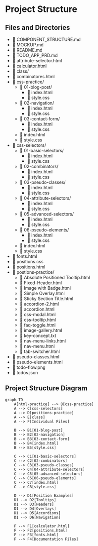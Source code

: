 # Project Structure

## Files and Directories

- 📄 COMPONENT_STRUCTURE.md
- 📄 MOCKUP.md
- 📄 README.md
- 📄 TODO_APP_PRD.md
- 📄 attribute-selector.html
- 📄 calculator.html
- 📁 class/
- 📄 combinatores.html
- 📁 css-practice/
  - 📁 01-blog-post/
    - 📄 index.html
    - 📄 style.css
  - 📁 02-navigation/
    - 📄 index.html
    - 📄 style.css
  - 📁 03-contact-form/
    - 📄 index.html
    - 📄 style.css
  - 📄 index.html
  - 📄 style.css
- 📁 css-selectors/
  - 📁 01-basic-selectors/
    - 📄 index.html
    - 📄 style.css
  - 📁 02-combinators/
    - 📄 index.html
    - 📄 style.css
  - 📁 03-pseudo-classes/
    - 📄 index.html
    - 📄 style.css
  - 📁 04-attribute-selectors/
    - 📄 index.html
    - 📄 style.css
  - 📁 05-advanced-selectors/
    - 📄 index.html
    - 📄 style.css
  - 📁 06-pseudo-elements/
    - 📄 index.html
    - 📄 style.css
  - 📄 index.html
  - 📄 style.css
- 📄 fonts.html
- 📄 positions.css
- 📄 positions.html
- 📁 postions-practice/
  - 📄 Absolute Positioned Tooltip.html
  - 📄 Fixed-Header.html
  - 📄 Image with Badge.html
  - 📄 Simple Overlay.html
  - 📄 Sticky Section Title.html
  - 📄 accordion-2.html
  - 📄 accordion.html
  - 📄 css-modal.html
  - 📄 css-tooltip.html
  - 📄 faq-toggle.html
  - 📄 image-gallery.html
  - 📄 key-concept.txt
  - 📄 nav-menu-links.html
  - 📄 nav-menu.html
  - 📄 tab-switcher.html
- 📄 pseudo-classes.html
- 📄 pseudo-elements.html
- 📄 todo-flow.png
- 📄 todos.json

## Project Structure Diagram

```mermaid
graph TD
    A[html-practice] --> B[css-practice]
    A --> C[css-selectors]
    A --> D[positions-practice]
    A --> E[class]
    A --> F[Individual Files]

    B --> B1[01-blog-post]
    B --> B2[02-navigation]
    B --> B3[03-contact-form]
    B --> B4[index.html]
    B --> B5[style.css]

    C --> C1[01-basic-selectors]
    C --> C2[02-combinators]
    C --> C3[03-pseudo-classes]
    C --> C4[04-attribute-selectors]
    C --> C5[05-advanced-selectors]
    C --> C6[06-pseudo-elements]
    C --> C7[index.html]
    C --> C8[style.css]

    D --> D1[Position Examples]
    D1 --> D2[Tooltips]
    D1 --> D3[Headers]
    D1 --> D4[Overlays]
    D1 --> D5[Accordions]
    D1 --> D6[Navigation]

    F --> F1[calculator.html]
    F --> F2[positions.html]
    F --> F3[fonts.html]
    F --> F4[Documentation Files]
```